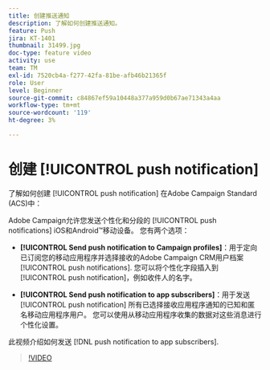 ```yaml
---
title: 创建推送通知
description: 了解如何创建推送通知。
feature: Push
jira: KT-1401
thumbnail: 31499.jpg
doc-type: feature video
activity: use
team: TM
exl-id: 7520cb4a-f277-42fa-81be-afb46b21365f
role: User
level: Beginner
source-git-commit: c84867ef59a10448a377a959d0b67ae71343a4aa
workflow-type: tm+mt
source-wordcount: '119'
ht-degree: 3%

---
```


# 创建 [!UICONTROL push notification]

了解如何创建 [!UICONTROL push notification] 在Adobe Campaign Standard (ACS)中：

Adobe Campaign允许您发送个性化和分段的 [!UICONTROL push notifications] iOS和Android™移动设备。 您有两个选项：

* **[!UICONTROL Send push notification to Campaign profiles]**：用于定向已订阅您的移动应用程序并选择接收的Adobe Campaign CRM用户档案 [!UICONTROL push notifications]. 您可以将个性化字段插入到 [!UICONTROL push notification]，例如收件人的名字。

* **[!UICONTROL Send push notification to app subscribers]**：用于发送 [!UICONTROL push notification] 所有已选择接收应用程序通知的已知和匿名移动应用程序用户。 您可以使用从移动应用程序收集的数据对这些消息进行个性化设置。

此视频介绍如何发送 [!DNL push notification to app subscribers].

>[!VIDEO](https://video.tv.adobe.com/v/31499?quality=12&learn=on)
